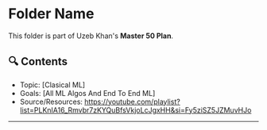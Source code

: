 # Folder Name

This folder is part of Uzeb Khan's **Master 50 Plan**.

## 🔍 Contents

- Topic: [Clasical ML]
- Goals: [All ML Algos And End To End ML]
- Source/Resources: https://youtube.com/playlist?list=PLKnIA16_Rmvbr7zKYQuBfsVkjoLcJgxHH&si=Fy5ziSZ5JZMuvHJo

---
